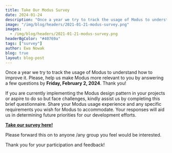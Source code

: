 ```yaml
---
title: Take Our Modus Survey
date: 2024-01-24
description: "Once a year we try to track the usage of Modus to understand how to improve it. Please, help us make Modus more relevant to you by answering a few questions."
image: "/img/blog/headers/2021-01-21-modus-survey.png"
images:
  - /img/blog/headers/2021-01-21-modus-survey.png
headerBgColor: "#40769a"
tags: ["survey"]
author: Ewa Nowak
blog: true
layout: blog-post
---
```


Once a year we try to track the usage of Modus to understand how to improve it. Please, help us make Modus more relevant to you by answering a few questions by **Friday, February 2, 2024**. Thank you!

If you are currently implementing the Modus design pattern in your projects or aspire to do so but face challenges, kindly assist us by completing this brief questionnaire. Share your Modus usage experience and any specific requirements you wish for Modus to accommodate. Your responses will aid us in determining future priorities for our development efforts.

**[Take our survey here!](https://docs.google.com/forms/d/e/1FAIpQLSeXodzqwlSHGM34S1yKrdBt3zVImdALcGgV4ZXHoL-zjEEkUw/viewform)**

Please forward this on to anyone /any group you feel would be interested.

Thank you for your participation and feedback!
